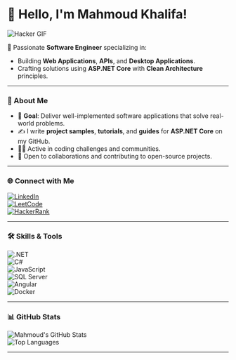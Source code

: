 # 👋 Hello, I'm Mahmoud Khalifa!  

![Hacker GIF](https://media.giphy.com/media/26BRzozg4TCBXv6QU/giphy.gif)  

🌟 Passionate **Software Engineer** specializing in:  
- Building **Web Applications**, **APIs**, and **Desktop Applications**.  
- Crafting solutions using **ASP.NET Core** with **Clean Architecture** principles.  

---

### 🚀 About Me  
- 🔭 **Goal**: Deliver well-implemented software applications that solve real-world problems.  
- ✍️ I write **project samples**, **tutorials**, and **guides** for **ASP.NET Core** on my GitHub.  
- 👨‍💻 Active in coding challenges and communities.  
- 🤝 Open to collaborations and contributing to open-source projects.  

---

### 🌐 Connect with Me  

[![LinkedIn](https://img.shields.io/badge/LinkedIn-blue?style=for-the-badge&logo=linkedin)](https://www.linkedin.com/in/mahmoud-khalifa-643936138/)  
[![LeetCode](https://img.shields.io/badge/LeetCode-orange?style=for-the-badge&logo=leetcode)](https://leetcode.com/mahmudkhalifa1/)  
[![HackerRank](https://img.shields.io/badge/HackerRank-green?style=for-the-badge&logo=hackerrank)](https://www.hackerrank.com/mahmudkhalifa1?hr_r=1/)  

---

### 🛠️ Skills & Tools  

![.NET](https://img.shields.io/badge/.NET-512BD4?style=for-the-badge&logo=dotnet&logoColor=white)  
![C#](https://img.shields.io/badge/C%23-239120?style=for-the-badge&logo=csharp&logoColor=white)  
![JavaScript](https://img.shields.io/badge/JavaScript-F7DF1E?style=for-the-badge&logo=javascript&logoColor=black)  
![SQL Server](https://img.shields.io/badge/SQL%20Server-CC2927?style=for-the-badge&logo=microsoftsqlserver&logoColor=white)  
![Angular](https://img.shields.io/badge/Angular-DD0031?style=for-the-badge&logo=angular&logoColor=white)  
![Docker](https://img.shields.io/badge/Docker-2496ED?style=for-the-badge&logo=docker&logoColor=white)  

---

### 📊 GitHub Stats  

![Mahmoud's GitHub Stats](https://github-readme-stats.vercel.app/api?username=YOUR_GITHUB_USERNAME&show_icons=true&theme=dark)  
![Top Languages](https://github-readme-stats.vercel.app/api/top-langs/?username=YOUR_GITHUB_USERNAME&layout=compact&theme=dark)  

---


